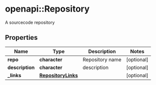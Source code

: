 # openapi::Repository

A sourcecode repository
## Properties
Name | Type | Description | Notes
------------ | ------------- | ------------- | -------------
**repo** | **character** | Repository name | [optional] 
**description** | **character** | description | [optional] 
**_links** | [**RepositoryLinks**](Repository__links.md) |  | [optional] 


